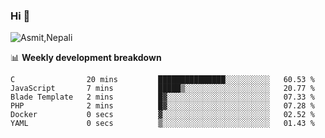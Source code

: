 ### Hi 👋

![Asmit,Nepali](https://media.giphy.com/media/L8K62iTDkzGX6/giphy.gif)
<!--
**asmit99nepali/asmit99nepali** is a ✨ _special_ ✨ repository because its `README.md` (this file) appears on your GitHub profile.

Here are some ideas to get you started:

- 🔭 I’m currently working on ...
- 🌱 I’m currently learning ...
- 👯 I’m looking to collaborate on ...
- 🤔 I’m looking for help with ...
- 💬 Ask me about ...
- 📫 How to reach me: ...
- 😄 Pronouns: ...
- ⚡ Fun fact: ...
-->


📊 **Weekly development breakdown**
<!--START_SECTION:waka-->

```text
C                20 mins         ███████████████░░░░░░░░░░   60.53 %
JavaScript       7 mins          █████▒░░░░░░░░░░░░░░░░░░░   20.77 %
Blade Template   2 mins          █▓░░░░░░░░░░░░░░░░░░░░░░░   07.33 %
PHP              2 mins          █▓░░░░░░░░░░░░░░░░░░░░░░░   07.28 %
Docker           0 secs          ▓░░░░░░░░░░░░░░░░░░░░░░░░   02.52 %
YAML             0 secs          ▒░░░░░░░░░░░░░░░░░░░░░░░░   01.43 %
```

<!--END_SECTION:waka-->

